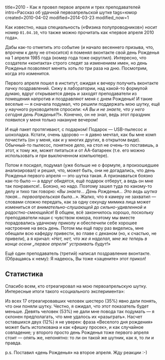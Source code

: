 title=2010 - Как я провел первое апреля и трех преподавателей
intro=Рассказ об удачной первоапрельской шутке
tags=юмор
created=2010-04-02
modified=2014-03-23
modified_now=1


 Как известно, наша специальность («Физика полупроводников») носит номер `01.04.10`, что также можно прочитать как «первое апреля 2010 года».

Дабы как-то отметить это событие (и начало весеннего призыва, что, впрочем к делу не относится) я поменял вконтакте свой день Рожденья на 1 апреля 1985 года (номер года тоже округлил). Интересно, что создатели «контакта» строго следят за изменением имен, но день Рожденья позволяют менять хоть по три раза на дню. Посмотрим, когда это изменится.

Первого апреля пошел в институт, ожидая к вечеру получить вконтакте пачку поздравлений. Сижу в лаборатории, над какой-то формулой думаю, вдруг открывается дверь и заходят преподаватели из помещения напротив и поздравляют меня с днем Рожденья! И такие веселые — я сначала подумал, что решили поддержать мою шутку, ещё у научного руководителя спросили: «_А Вы и не знаете, что у него сегодня день Рожденья?!_». Конечно, он не знал, ведь этот праздник появился у меня только накануне вечером!

И ещё пакет протягивают, с подарком! Подарок — USB-пылесос и шоколадка. Кстати, очень здорово — я давно мечтал, как бы мне комп почистить (он у меня, как и у многих других, в открытом виде). Обычный-то пылесос, понятное дело, на стол не очень-то поставишь, а этот, к тому же, может питаться и от AA-батареек (т.е. его можно использовать и при выключенном компьютере).

Потом я посидел, подумал (уже больше не о формуле, а произошедшее анализировал) и решил, что, может быть, они не догадались, что день Рожденья первого апреля — это шутка такая. А признаваться боязно как-то было — а вдруг обидятся, ещё подарок отберут, а ведь он мне так понравился!.. Боязно, но надо. Поэтому зашел туда по какому-то делу и тихо так говорю: «_Вы знаете... День Рожденья... Это ведь шутка такая... первоапрельская была..._». Жалко, что я камеру не захватил — словами сложно передать, как за одну секунду мимика лица может измениться от _внимательно-слушающей_ до _сильно-удивленной_ и _радостно-смеющейся_! В общем, всё закончилось хорошо, поскольку преподаватели наши с чувством юмора, поэтому мы вместе порадовались удачному приколу и обеспечили себе хорошее настроение на весь день. Потом мы ещё пару раз виделись, мне обещали всю кафедру привести, во главе с деканом (но, к счастью, не привели), а я кричал: «_Нет, нет, что же я наделал, мне же теперь в конце осени „_первое апреля_“ устраивать будут!_»

Ещё один преподаватель (третий) написал поздравление вконтакте. (Обращаясь к нему): Я надеюсь, Вы тоже «зацените» этот прикол!

Статистика
----------

Спасибо всем, кто отреагировал на мою первоапрельскую шутку. Интересные итоги такого «социального эксперимента»:

Из всех 17 отреагировавших человек шестеро (35%) явно дали понять, что они поняли шутку. Честно, я ожидал, что этот показатель будет меньше. Девять человек (53%) не дали мне повода так подумать — я склонен предполагать, что мне удалось их «разыграть». Насчет оставшихся двух (12%) я не уверен: фраза «Веселого дня рождения» может быть истолкована и как «фишку просек», и как случайное совпадение; у второго просто день Рожденья тоже первого апреля стоит — опять же, непонятно: то ли он такой же шутник, как я, то ли и правда.

p.s. Поставил «день Рожденья» на второе апреля. Жду реакции :-) 
